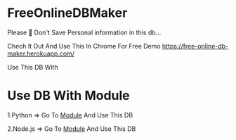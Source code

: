 # FreeOnlineDBMaker

Please 🙏 Don't Save Personal information in this db...

Chech It Out And Use This In Chrome For Free Demo https://free-online-db-maker.herokuapp.com/

Use This DB With

# Use DB With Module

  1.Python => Go To <a href="https://ultrontheai.github.io/FreeOnlineDBMaker/module/Python.html">Module</a> And Use This DB
  
  2.Node.js => Go To <a href="https://ultrontheai.github.io/FreeOnlineDBMaker/module/NodeJs.html">Module</a> And Use This DB

